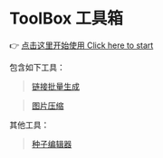 # ToolBox 工具箱

👉 [点击这里开始使用 Click here to start](https://wintterhub.github.io/toolbox/dist)

包含如下工具：

>  [链接批量生成](https://wintterhub.github.io/toolbox/dist/#/UrlBatchGenerat)

>  [图片压缩](https://wintterhub.github.io/toolbox/dist/#/ImageCompress)

其他工具：

> [种子编辑器](https://sdjdd.github.io/whitewash-torrent/demo/)